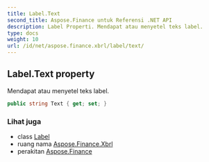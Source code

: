 ```yaml
---
title: Label.Text
second_title: Aspose.Finance untuk Referensi .NET API
description: Label Properti. Mendapat atau menyetel teks label.
type: docs
weight: 10
url: /id/net/aspose.finance.xbrl/label/text/
---
```

## Label.Text property

Mendapat atau menyetel teks label.

```csharp
public string Text { get; set; }
```

### Lihat juga

* class [Label](../)
* ruang nama [Aspose.Finance.Xbrl](../../label/)
* perakitan [Aspose.Finance](../../../)


